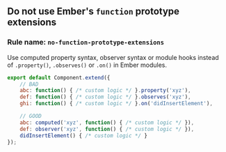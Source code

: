 ## Do not use Ember's `function` prototype extensions

### Rule name: `no-function-prototype-extensions`

Use computed property syntax, observer syntax or module hooks instead of `.property()`, `.observes()` or `.on()` in Ember modules.

```javascript
export default Component.extend({
    // BAD
    abc: function() { /* custom logic */ }.property('xyz'),
    def: function() { /* custom logic */ }.observes('xyz'),
    ghi: function() { /* custom logic */ }.on('didInsertElement'),

    // GOOD
    abc: computed('xyz', function() { /* custom logic */ }),
    def: observer('xyz', function() { /* custom logic */ }),
    didInsertElement() { /* custom logic */ }
});
```
